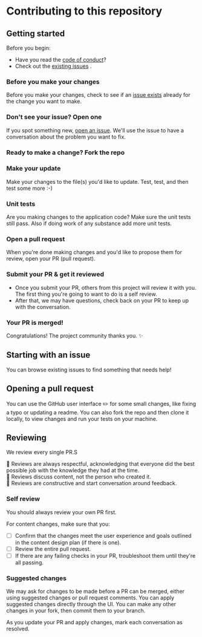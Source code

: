 # Contributing to this repository <!-- omit in toc -->

## Getting started <!-- omit in toc -->

Before you begin:
- Have you read the [code of conduct](../CODE_OF_CONDUCT.md)?
- Check out the [existing issues](https://github.com/nickhepp/embedded-device-prototyping-framework/issues) .

### Before you make your changes

Before you make your changes, check to see if an [issue exists](https://github.com/nickhepp/embedded-device-prototyping-framework/issues) already for the change you want to make.

### Don't see your issue? Open one

If you spot something new, [open an issue](https://github.com/nickhepp/embedded-device-prototyping-framework/issues/new). We'll use the issue to have a conversation about the problem you want to fix.

### Ready to make a change? Fork the repo

### Make your update
Make your changes to the file(s) you'd like to update.  Test, test, and then test some more :-)

### Unit tests
Are you making changes to the application code? Make sure the unit tests still pass.  Also if doing work of any substance add more unit tests.

### Open a pull request
When you're done making changes and you'd like to propose them for review, open your PR (pull request).

### Submit your PR & get it reviewed
- Once you submit your PR, others from this project will review it with you. The first thing you're going to want to do is a self review.
- After that, we may have questions, check back on your PR to keep up with the conversation.

### Your PR is merged!
Congratulations! The project community thanks you. :sparkles:

## Starting with an issue
You can browse existing issues to find something that needs help!

## Opening a pull request
You can use the GitHub user interface :pencil2: for some small changes, like fixing a typo or updating a readme. You can also fork the repo and then clone it locally, to view changes and run your tests on your machine.

## Reviewing
We review every single PR.S

:yellow_heart: Reviews are always respectful, acknowledging that everyone did the best possible job with the knowledge they had at the time.  
:yellow_heart: Reviews discuss content, not the person who created it.  
:yellow_heart: Reviews are constructive and start conversation around feedback.  

### Self review
You should always review your own PR first.

For content changes, make sure that you:
- [ ] Confirm that the changes meet the user experience and goals outlined in the content design plan (if there is one).
- [ ] Review the entire pull request.
- [ ] If there are any failing checks in your PR, troubleshoot them until they're all passing.

### Suggested changes
We may ask for changes to be made before a PR can be merged, either using suggested changes or pull request comments. You can apply suggested changes directly through the UI. You can make any other changes in your fork, then commit them to your branch.

As you update your PR and apply changes, mark each conversation as resolved.
